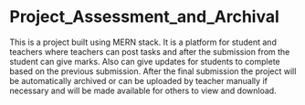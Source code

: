 # Project_Assessment_and_Archival

This is a project built using MERN stack. It is a platform for student and teachers where teachers can post tasks and after the submission from the student can give marks.
Also can give updates for students to complete based on the previous submission. After the final submission the project will be automatically archived or can be uploaded by 
teacher manually if necessary and will be made available for others to view and download.
